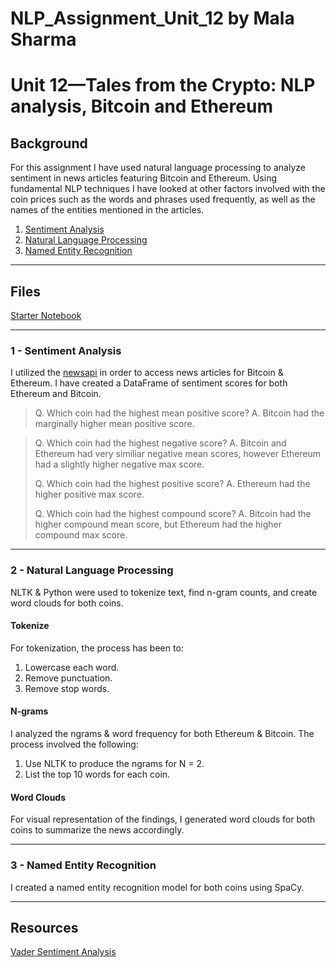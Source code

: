 # NLP_Assignment_Unit_12 by Mala Sharma

# Unit 12—Tales from the Crypto: NLP analysis, Bitcoin and Ethereum

## Background

For this assignment I have used natural language processing to analyze sentiment in news articles featuring Bitcoin and Ethereum. Using fundamental NLP techniques I have looked at other factors involved with the coin prices such as the words and phrases used frequently, as well as the names of the entities mentioned in the articles.

1. [Sentiment Analysis](#1---Sentiment-Analysis)
2. [Natural Language Processing](#2---Natural-Language-Processing)
3. [Named Entity Recognition](#3---Named-Entity-Recognition)

---

## Files

[Starter Notebook](Starter_Code/crypto_sentiment.ipynb)

----

### 1 - Sentiment Analysis

I utilized the [newsapi](https://newsapi.org/) in order to access news articles for Bitcoin & Ethereum. I have created a DataFrame of sentiment scores for both Ethereum and Bitcoin.

> Q. Which coin had the highest mean positive score?
> A. Bitcoin had the marginally higher mean positive score.

> Q. Which coin had the highest negative score?
> A. Bitcoin and Ethereum had very similiar negative mean scores, however Ethereum had a slightly higher negative max score.
> 
> Q. Which coin had the highest positive score?
> A. Ethereum had the higher positive max score.
> 
> Q. Which coin had the highest compound score?
> A. Bitcoin had the higher compound mean score, but Ethereum had the higher compound max score.

---

### 2 - Natural Language Processing

NLTK & Python were used to tokenize text, find n-gram counts, and create word clouds for both coins. 

#### Tokenize

For tokenization, the process has been to:

1. Lowercase each word.
2. Remove punctuation.
3. Remove stop words.

#### N-grams

I analyzed the ngrams & word frequency for both Ethereum & Bitcoin.
The process involved the following:

1. Use NLTK to produce the ngrams for N = 2.
2. List the top 10 words for each coin.

#### Word Clouds

For visual representation of the findings, I generated word clouds for both coins to summarize the news accordingly.

---

### 3 - Named Entity Recognition

I created a named entity recognition model for both coins using SpaCy.

---

## Resources

[Vader Sentiment Analysis](http://www.nltk.org/howto/sentiment.html)
